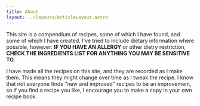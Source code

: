 ```yaml
---
title: About
layout: ../layouts/ArticleLayout.astro
---
```


This site is a compendium of recipes, some of which I have found, and some of which I have created.
I've tried to include dietary information where possible, however:
**IF YOU HAVE AN ALLERGY** or other dietry restriction,
**CHECK THE INGREDIENTS LIST FOR ANYTHING YOU MAY BE SENSITIVE TO**.

I have made all the recipes on this site, and they are recorded as I make them.
This means they might change over time as I tweak the recipe.
I know that not everyone finds "new and improved" recipes to be an improvement,
so if you find a recipe you like, I encourage you to make a copy in your own recipe book.

